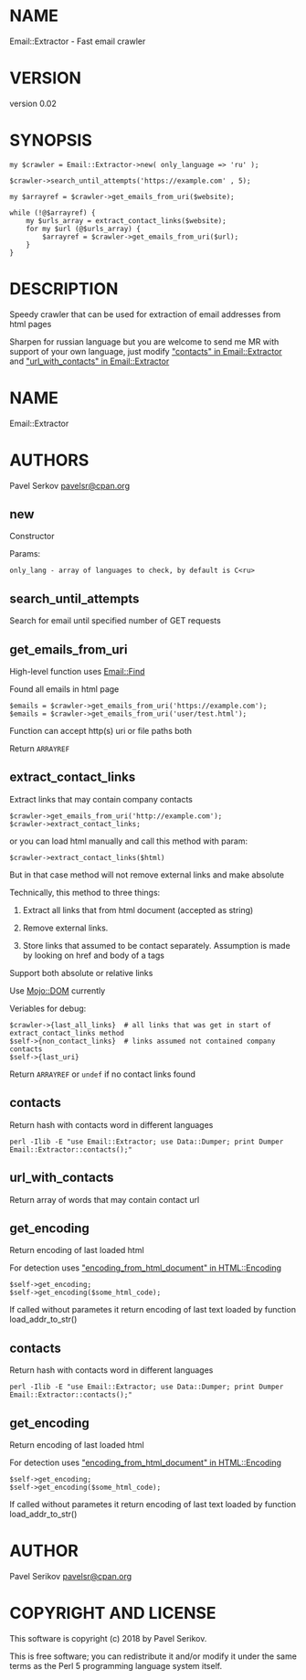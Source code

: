 # NAME

Email::Extractor - Fast email crawler

# VERSION

version 0.02

# SYNOPSIS

    my $crawler = Email::Extractor->new( only_language => 'ru' );
    
    $crawler->search_until_attempts('https://example.com' , 5);

    my $arrayref = $crawler->get_emails_from_uri($website);

    while (!@$arrayref) {
        my $urls_array = extract_contact_links($website);
        for my $url (@$urls_array) {
            $arrayref = $crawler->get_emails_from_uri($url);
        }
    }

# DESCRIPTION

Speedy crawler that can be used for extraction of email addresses from html pages

Sharpen for russian language but you are welcome to send me MR with support of your own language, 
just modify ["contacts" in Email::Extractor](https://metacpan.org/pod/Email::Extractor#contacts) and ["url\_with\_contacts" in Email::Extractor](https://metacpan.org/pod/Email::Extractor#url_with_contacts)

# NAME

Email::Extractor

# AUTHORS

Pavel Serkov <pavelsr@cpan.org>

## new

Constructor

Params:

    only_lang - array of languages to check, by default is C<ru>

## search\_until\_attempts

Search for email until specified number of GET requests

## get\_emails\_from\_uri

High-level function uses [Email::Find](https://metacpan.org/pod/Email::Find)

Found all emails in html page

    $emails = $crawler->get_emails_from_uri('https://example.com');
    $emails = $crawler->get_emails_from_uri('user/test.html');

Function can accept http(s) uri or file paths both

Return `ARRAYREF`

## extract\_contact\_links

Extract links that may contain company contacts

    $crawler->get_emails_from_uri('http://example.com');
    $crawler->extract_contact_links;

or you can load html manually and call this method with param:

    $crawler->extract_contact_links($html)

But in that case method will not remove external links and make absolute

Technically, this method to three things:

1) Extract all links that from html document (accepted as string)

2) Remove external links.

3) Store links that assumed to be contact separately. 
Assumption is made by looking on href and body of a tags

Support both absolute or relative links

Use [Mojo::DOM](https://metacpan.org/pod/Mojo::DOM) currently

Veriables for debug:

    $crawler->{last_all_links}  # all links that was get in start of extract_contact_links method
    $self->{non_contact_links}  # links assumed not contained company contacts
    $self->{last_uri}

Return `ARRAYREF` or `undef` if no contact links found

## contacts

Return hash with contacts word in different languages

    perl -Ilib -E "use Email::Extractor; use Data::Dumper; print Dumper Email::Extractor::contacts();"

## url\_with\_contacts

Return array of words that may contain contact url

## get\_encoding

Return encoding of last loaded html

For detection uses ["encoding\_from\_html\_document" in HTML::Encoding](https://metacpan.org/pod/HTML::Encoding#encoding_from_html_document)

    $self->get_encoding;
    $self->get_encoding($some_html_code);

If called without parametes it return encoding of last text loaded by function load\_addr\_to\_str()

## contacts

Return hash with contacts word in different languages

    perl -Ilib -E "use Email::Extractor; use Data::Dumper; print Dumper Email::Extractor::contacts();"

## get\_encoding

Return encoding of last loaded html

For detection uses ["encoding\_from\_html\_document" in HTML::Encoding](https://metacpan.org/pod/HTML::Encoding#encoding_from_html_document)

    $self->get_encoding;
    $self->get_encoding($some_html_code);

If called without parametes it return encoding of last text loaded by function load\_addr\_to\_str()

# AUTHOR

Pavel Serikov <pavelsr@cpan.org>

# COPYRIGHT AND LICENSE

This software is copyright (c) 2018 by Pavel Serikov.

This is free software; you can redistribute it and/or modify it under
the same terms as the Perl 5 programming language system itself.
